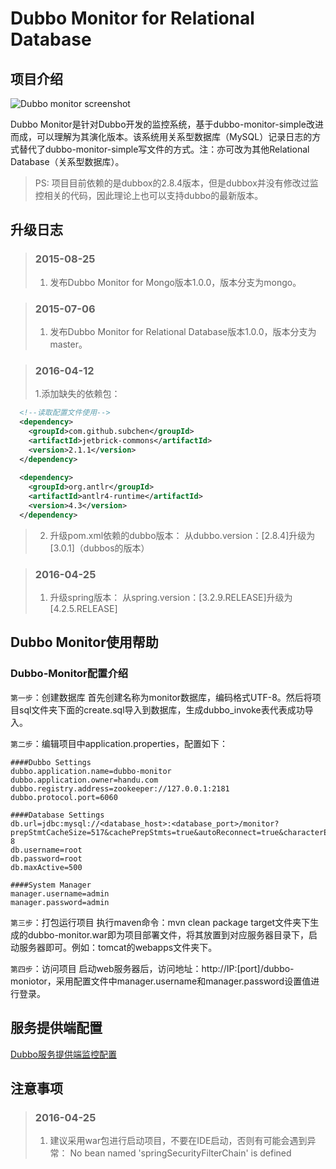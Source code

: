 # Dubbo Monitor for Relational Database

## 项目介绍

![Dubbo monitor screenshot](https://github.com/handuyishe/dubbo-monitor/wiki/images/screenshot.png)

Dubbo Monitor是针对Dubbo开发的监控系统，基于dubbo-monitor-simple改进而成，可以理解为其演化版本。该系统用关系型数据库（MySQL）记录日志的方式替代了dubbo-monitor-simple写文件的方式。注：亦可改为其他Relational Database（关系型数据库）。

> PS: 项目目前依赖的是dubbox的2.8.4版本，但是dubbox并没有修改过监控相关的代码，因此理论上也可以支持dubbo的最新版本。

## 升级日志
>### 2015-08-25
>
> 1. 发布Dubbo Monitor for Mongo版本1.0.0，版本分支为mongo。

>### 2015-07-06
>
> 1. 发布Dubbo Monitor for Relational Database版本1.0.0，版本分支为master。

>### 2016-04-12
> 1.添加缺失的依赖包：

```xml
  <!--读取配置文件使用-->
  <dependency>
    <groupId>com.github.subchen</groupId>
	<artifactId>jetbrick-commons</artifactId>
	<version>2.1.1</version>
  </dependency>
  
  <dependency>
	<groupId>org.antlr</groupId>
	<artifactId>antlr4-runtime</artifactId>
	<version>4.3</version>
  </dependency>
 ```
 
>2. 升级pom.xml依赖的dubbo版本：
   从dubbo.version：[2.8.4]升级为[3.0.1]（dubbos的版本）

>### 2016-04-25
> 1. 升级spring版本：
   从spring.version：[3.2.9.RELEASE]升级为[4.2.5.RELEASE]

## Dubbo Monitor使用帮助

### Dubbo-Monitor配置介绍

`第一步`：创建数据库
首先创建名称为monitor数据库，编码格式UTF-8。然后将项目sql文件夹下面的create.sql导入到数据库，生成dubbo_invoke表代表成功导入。

`第二步`：编辑项目中application.properties，配置如下：

```
####Dubbo Settings
dubbo.application.name=dubbo-monitor
dubbo.application.owner=handu.com
dubbo.registry.address=zookeeper://127.0.0.1:2181
dubbo.protocol.port=6060

####Database Settings
db.url=jdbc:mysql://<database_host>:<database_port>/monitor?prepStmtCacheSize=517&cachePrepStmts=true&autoReconnect=true&characterEncoding=utf-8
db.username=root
db.password=root
db.maxActive=500

####System Manager
manager.username=admin
manager.password=admin
```

`第三步`：打包运行项目
执行maven命令：mvn clean package
target文件夹下生成的dubbo-monitor.war即为项目部署文件，将其放置到对应服务器目录下，启动服务器即可。例如：tomcat的webapps文件夹下。

`第四步`：访问项目
启动web服务器后，访问地址：http://IP:[port]/dubbo-moniotor，采用配置文件中manager.username和manager.password设置值进行登录。

## 服务提供端配置

[Dubbo服务提供端监控配置](http://dubbo.io/User+Guide-zh.htm#UserGuide-zh-%3Cdubbo%3Amonitor%2F%3E)

## 注意事项
>### 2016-04-25
> 1.  建议采用war包进行启动项目，不要在IDE启动，否则有可能会遇到异常：
    No bean named 'springSecurityFilterChain' is defined